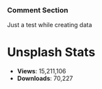 ### Comment Section
Just a test while creating data

# Unsplash Stats
<!-- UNSPLASH-STATS:START -->
- **Views**: 15,211,106
- **Downloads**: 70,227
<!-- UNSPLASH-STATS:END -->
